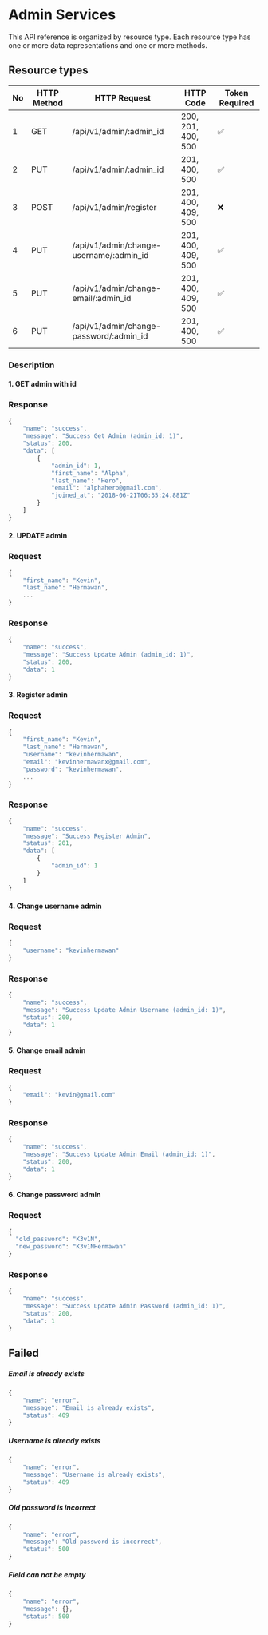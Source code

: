 # Admin Services

This API reference is organized by resource type. Each resource type has one or more data representations and one or more methods.

## Resource types

| No | HTTP Method | HTTP Request                            | HTTP Code          | Token Required     |
|----|-------------|-----------------------------------------|--------------------|--------------------|
| 1  | GET         | /api/v1/admin/:admin_id                 | 200, 201, 400, 500 | :white_check_mark: |
| 2  | PUT         | /api/v1/admin/:admin_id                 | 201, 400, 500      | :white_check_mark: |
| 3  | POST        | /api/v1/admin/register                  | 201, 400, 409, 500 | :x:                |
| 4  | PUT         | /api/v1/admin/change-username/:admin_id | 201, 400, 409, 500 | :white_check_mark: |
| 5  | PUT         | /api/v1/admin/change-email/:admin_id    | 201, 400, 409, 500 | :white_check_mark: |
| 6  | PUT         | /api/v1/admin/change-password/:admin_id | 201, 400, 500      | :white_check_mark: |

### Description
#### 1. GET admin with id

### Response
```javascript
{
    "name": "success",
    "message": "Success Get Admin (admin_id: 1)",
    "status": 200,
    "data": [
        {
            "admin_id": 1,
            "first_name": "Alpha",
            "last_name": "Hero",
            "email": "alphahero@gmail.com",
            "joined_at": "2018-06-21T06:35:24.881Z"
        }
    ]
}
```

#### 2. UPDATE admin
### Request
```javascript
{
    "first_name": "Kevin",
    "last_name": "Hermawan",
    ...
}
```

### Response
```javascript
{
    "name": "success",
    "message": "Success Update Admin (admin_id: 1)",
    "status": 200,
    "data": 1
}
```

#### 3. Register admin
### Request
```javascript
{
    "first_name": "Kevin",
    "last_name": "Hermawan",
    "username": "kevinhermawan",
    "email": "kevinhermawanx@gmail.com",
    "password": "kevinhermawan",
    ...
}
```

### Response
```javascript
{
    "name": "success",
    "message": "Success Register Admin",
    "status": 201,
    "data": [
        {
            "admin_id": 1
        }
    ]
}
```

#### 4. Change username admin
### Request
```javascript
{
    "username": "kevinhermawan"
}
```

### Response
```javascript
{
    "name": "success",
    "message": "Success Update Admin Username (admin_id: 1)",
    "status": 200,
    "data": 1
}
```

#### 5. Change email admin
### Request
```javascript
{
    "email": "kevin@gmail.com"
}
```

### Response
```javascript
{
    "name": "success",
    "message": "Success Update Admin Email (admin_id: 1)",
    "status": 200,
    "data": 1
}
```

#### 6. Change password admin
### Request
```javascript
{
  "old_password": "K3v1N",
  "new_password": "K3v1NHermawan"
}
```

### Response
```javascript
{
    "name": "success",
    "message": "Success Update Admin Password (admin_id: 1)",
    "status": 200,
    "data": 1
}
```

## Failed
##### Email is already exists
```javascript
{
    "name": "error",
    "message": "Email is already exists",
    "status": 409
}
```

##### Username is already exists
```javascript
{
    "name": "error",
    "message": "Username is already exists",
    "status": 409
}
```

##### Old password is incorrect
```javascript
{
    "name": "error",
    "message": "Old password is incorrect",
    "status": 500
}
```

##### Field can not be empty
```javascript
{
    "name": "error",
    "message": {},
    "status": 500
}
```

